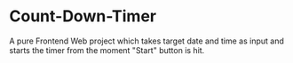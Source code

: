 # Count-Down-Timer
A pure Frontend Web project which takes target date and time as input and starts the timer from the moment "Start" button is hit.
